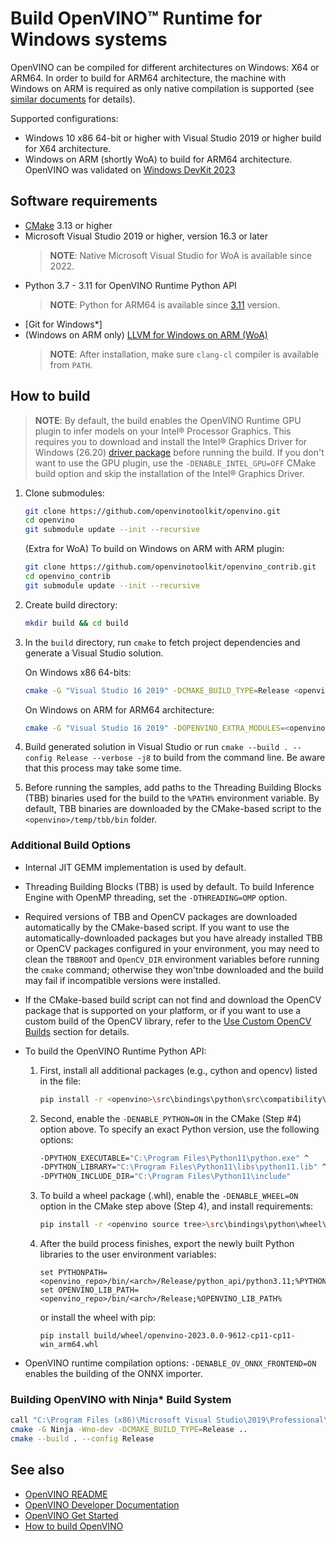 # Build OpenVINO™ Runtime for Windows systems

OpenVINO can be compiled for different architectures on Windows: X64 or ARM64. In order to build for ARM64 architecture, the machine with Windows on ARM is required as only native compilation is supported (see [similar documents](https://www.linaro.org/blog/how-to-set-up-windows-on-arm-for-llvm-development/#:~:text=Install%20the%20Latest%20LLVM%20for,PATH%20yourself%2C%20as%20described%20above.) for details).

Supported configurations:
- Windows 10 x86 64-bit or higher with Visual Studio 2019 or higher build for X64 architecture.
- Windows on ARM (shortly WoA) to build for ARM64 architecture. OpenVINO was validated on [Windows DevKit 2023](https://developer.qualcomm.com/hardware/windows-on-snapdragon/windows-dev-kit-2023)

## Software requirements 

- [CMake](https://cmake.org/download/) 3.13 or higher
- Microsoft Visual Studio 2019 or higher, version 16.3 or later
  > **NOTE**: Native Microsoft Visual Studio for WoA is available since 2022. 
- Python 3.7 - 3.11 for OpenVINO Runtime Python API
  > **NOTE**: Python for ARM64 is available since [3.11](https://www.python.org/downloads/windows/) version. 
- [Git for Windows*]
- (Windows on ARM only) [LLVM for Windows on ARM (WoA)](https://github.com/llvm/llvm-project/releases/download/llvmorg-15.0.6/LLVM-15.0.6-woa64.exe)
  > **NOTE**: After installation, make sure `clang-cl` compiler is available from `PATH`. 

## How to build

> **NOTE**: By default, the build enables the OpenVINO Runtime GPU plugin to infer models on your Intel® Processor Graphics. This requires you to download and install the Intel® Graphics Driver for Windows (26.20) [driver package](https://www.intel.com/content/www/us/en/download/19344/intel-graphics-windows-dch-drivers.html) before running the build. If you don't want to use the GPU plugin, use the `-DENABLE_INTEL_GPU=OFF` CMake build option and skip the installation of the Intel® Graphics Driver.

1. Clone submodules:
    ```sh
    git clone https://github.com/openvinotoolkit/openvino.git
    cd openvino
    git submodule update --init --recursive
    ```
   (Extra for WoA) To build on Windows on ARM with ARM plugin:
    ```sh
    git clone https://github.com/openvinotoolkit/openvino_contrib.git
    cd openvino_contrib
    git submodule update --init --recursive
    ```

2. Create build directory:
    ```sh
    mkdir build && cd build
    ```
3. In the `build` directory, run `cmake` to fetch project dependencies and generate a Visual Studio solution.

   On Windows x86 64-bits:
    ```sh
    cmake -G "Visual Studio 16 2019" -DCMAKE_BUILD_TYPE=Release <openvino>
    ```

   On Windows on ARM for ARM64 architecture:
    ```sh
    cmake -G "Visual Studio 16 2019" -DOPENVINO_EXTRA_MODULES=<openvino_contrib>/modules/arm_plugin -DCMAKE_BUILD_TYPE=Release <openvino>
    ```

4. Build generated solution in Visual Studio or run `cmake --build . --config Release --verbose -j8` to build from the command line. Be aware that this process may take some time.

5. Before running the samples, add paths to the Threading Building Blocks (TBB) binaries used for the build to the `%PATH%` environment variable. By default, TBB binaries are downloaded by the CMake-based script to the `<openvino>/temp/tbb/bin` folder.

### Additional Build Options

- Internal JIT GEMM implementation is used by default.

- Threading Building Blocks (TBB) is used by default. To build Inference Engine with OpenMP threading, set the `-DTHREADING=OMP` option.

- Required versions of TBB and OpenCV packages are downloaded automatically by the CMake-based script. If you want to use the automatically-downloaded packages but you have already installed TBB or OpenCV packages configured in your environment, you may need to clean the `TBBROOT` and `OpenCV_DIR` environment variables before running the `cmake` command; otherwise they won'tnbe downloaded and the build may fail if incompatible versions were installed.

- If the CMake-based build script can not find and download the OpenCV package that is supported on your platform, or if you want to use a custom build of the OpenCV library, refer to the [Use Custom OpenCV Builds](./cmake_options_for_custom_compilation.md#Building-with-custom-OpenCV) section for details.

- To build the OpenVINO Runtime Python API:
  1. First, install all additional packages (e.g., cython and opencv) listed in the file:
      ```sh
      pip install -r <openvino>\src\bindings\python\src\compatibility\openvino\requirements-dev.txt
      ```
  2. Second, enable the `-DENABLE_PYTHON=ON` in the CMake (Step #4) option above. To specify an exact Python version, use the following options:
     ```sh
     -DPYTHON_EXECUTABLE="C:\Program Files\Python11\python.exe" ^
     -DPYTHON_LIBRARY="C:\Program Files\Python11\libs\python11.lib" ^
     -DPYTHON_INCLUDE_DIR="C:\Program Files\Python11\include"
     ```
  3. To build a wheel package (.whl), enable the `-DENABLE_WHEEL=ON` option in the CMake step above (Step 4), and install requirements:
     ```sh
     pip install -r <openvino source tree>\src\bindings\python\wheel\requirements-dev.txt
     ```
  4. After the build process finishes, export the newly built Python libraries to the user environment variables:
     ```
     set PYTHONPATH=<openvino_repo>/bin/<arch>/Release/python_api/python3.11;%PYTHONPATH%
     set OPENVINO_LIB_PATH=<openvino_repo>/bin/<arch>/Release;%OPENVINO_LIB_PATH%
     ```
     or install the wheel with pip:
     ```
     pip install build/wheel/openvino-2023.0.0-9612-cp11-cp11-win_arm64.whl
     ```

- OpenVINO runtime compilation options:
  `-DENABLE_OV_ONNX_FRONTEND=ON` enables the building of the ONNX importer.

### Building OpenVINO with Ninja* Build System

```sh
call "C:\Program Files (x86)\Microsoft Visual Studio\2019\Professional\VC\Auxiliary\Build\vcvars64.bat"
cmake -G Ninja -Wno-dev -DCMAKE_BUILD_TYPE=Release ..
cmake --build . --config Release
```

## See also

 * [OpenVINO README](../../README.md)
 * [OpenVINO Developer Documentation](index.md)
 * [OpenVINO Get Started](./get_started.md)
 * [How to build OpenVINO](build.md)


